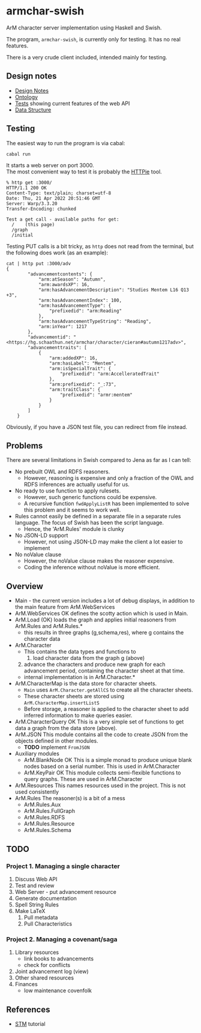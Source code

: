# armchar-swish

ArM character server implementation using Haskell and Swish.

The program, `armchar-swish`, is currently only for testing.
It has no real features.

There is a very crude client included, intended mainly for testing.

## Design notes

+ [Design Notes](docs/DesignNotes.md)
+ [Ontology](Ontology/README.md)
+ [Tests](docs/Tests.md) showing current features of the web API
+ [Data Structure](docs/DataStructure.md) 

## Testing

The easiest way to run the program is via cabal:
```
cabal run
```

It starts a web server on port 3000.  
The most convenient way to test it is probably the
[HTTPie](https://httpie.io/) tool.
```
% http get :3000/
HTTP/1.1 200 OK
Content-Type: text/plain; charset=utf-8
Date: Thu, 21 Apr 2022 20:51:46 GMT
Server: Warp/3.3.20
Transfer-Encoding: chunked

Test a get call - available paths for get:
  /    (this page)
  /graph
  /initial
```

Testing PUT calls is a bit tricky, as `http` does not read from the terminal,
but the following does work (as an example):
```
cat | http put :3000/adv
{
        "advancementcontents": {
            "arm:atSeason": "Autumn",
            "arm:awardsXP": 16,
            "arm:hasAdvancementDescription": "Studies Mentem L16 Q13 +3",
            "arm:hasAdvancementIndex": 100,
            "arm:hasAdvancementType": {
                "prefixedid": "arm:Reading"
            },
            "arm:hasAdvancementTypeString": "Reading",
            "arm:inYear": 1217
        },
        "advancementid": "<https://hg.schaathun.net/armchar/character/cieran#autumn1217adv>",
        "advancementtraits": [
            {
                "arm:addedXP": 16,
                "arm:hasLabel": "Mentem",
                "arm:isSpecialTrait": {
                    "prefixedid": "arm:AccelleratedTrait"
                },
                "arm:prefixedid": "_:73",
                "arm:traitClass": {
                    "prefixedid": "armr:mentem"
                }
            }
        ]
    }
```
Obviously, if you have a JSON test file, you can redirect from file instead.

## Problems

There are several limitations in Swish compared to Jena
as far as I can tell:

+ No prebuilt OWL and RDFS reasoners.  
    - However, reasoning is expensive and only a fraction of the OWL
      and RDFS inferences are actually useful for us.
+ No ready to use function to apply rulesets.
    - However, such generic functions could be expensive.
    - A recursive function `fwdApplyListR` has been implemented
      to solve this problem and it seems to work well.
+ Rules cannot easily be defined in a separate file in a separate
  rules language.  The focus of Swish has been the script language.
    - Hence, the 'ArM.Rules' module is clunky
+ No JSON-LD support
    - However, not using JSON-LD may make the client a lot easier
      to implement
+ No noValue clause
    - However, the noValue clause makes the reasoner expensive.
    - Coding the inference without noValue is more efficient.

## Overview

+ Main  - the current version includes a lot of debug displays,
  in addition to the main feature from ArM.WebServices
+ ArM.WebServices OK defines the scotty action which is used in Main.
+ ArM.Load (OK) loads the graph and applies initial reasoners from 
  ArM.Rules and ArM.Rules.*
    - this results in three graphs (g,schema,res), where g contains the 
      character data
+ ArM.Character 
    - This contains the data types and functions to 
        1. load character data from the graph g (above)
	2. advance the characters and produce new graph for each
	   advancement period, containing the character sheet at that time.
    - internal implementation is in ArM.Character.*
+ ArM.CharacterMap is the data store for character sheets.
    - `Main` uses `ArM.Character.getAllCS` to create all the character sheets.
    - These character sheets are stored using `ArM.CharacterMap.insertListS`
    - Before storage, a reasoner is applied to the character sheet
      to add inferred information to make queries easier. 
+ ArM.CharacterQuery OK  This is a very simple set of functions
  to get data a graph from the data store (above).
+ ArM.JSON This module contains all the code to create JSON
  from the objects defined in other modules.
    - **TODO** implement `FromJSON`
+ Auxiliary modules
    + ArM.BlankNode  OK  This is a simple monad to produce unique
      blank nodes based on a serial number.  This is used in ArM.Character
    + ArM.KeyPair  OK  This module collects semi-flexible functions
      to query graphs.  These are used in ArM.Character
+ ArM.Resources This names resources used in the project.
  This is not used consistently
+ ArM.Rules  The reasoner(s) is a bit of a mess
    + ArM.Rules.Aux
    + ArM.Rules.FullGraph
    + ArM.Rules.RDFS
    + ArM.Rules.Resource
    + ArM.Rules.Schema

## TODO

### Project 1.  Managing a single character

1. Discuss Web API 
2. Test and review
3. Web Server - put advancement resource
4. Generate documentation
5. Spell String Rules
6. Make LaTeX
    1.  Pull metadata
    2.  Pull Characteristics

### Project 2.  Managing a covenant/saga

1.  Library resources
    - link books to advancements
    - check for conflicts
2.  Joint advancement log (view)
3.  Other shared resources
4.  Finances
    - low maintenance covenfolk

## References

+ [STM](https://gilmi.me/blog/post/2020/12/05/scotty-bulletin-board#logging-sessions-cookies-authentication-etc.)  tutorial
